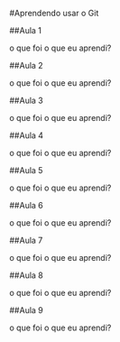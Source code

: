 #Aprendendo usar o Git

##Aula 1

o que foi o que eu aprendi?

##Aula 2

o que foi o que eu aprendi?

##Aula 3

o que foi o que eu aprendi?

##Aula 4

o que foi o que eu aprendi?

##Aula 5

o que foi o que eu aprendi?

##Aula 6

o que foi o que eu aprendi?

##Aula 7

o que foi o que eu aprendi?

##Aula 8

o que foi o que eu aprendi?

##Aula 9

o que foi o que eu aprendi?
